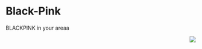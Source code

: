 # Black-Pink
BLACKPINK in your areaa

<img align='right' src="https://img.shields.io/badge/HTML5-E34F26?style=for-the-badge&logo=html5&logoColor=white" >
